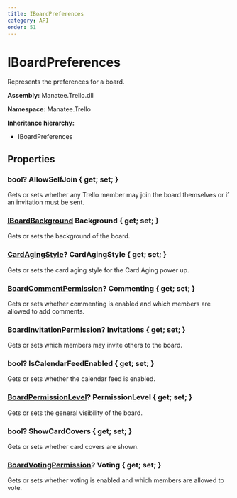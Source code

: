 ```yaml
---
title: IBoardPreferences
category: API
order: 51
---
```


# IBoardPreferences

Represents the preferences for a board.

**Assembly:** Manatee.Trello.dll

**Namespace:** Manatee.Trello

**Inheritance hierarchy:**

- IBoardPreferences

## Properties

### bool? AllowSelfJoin { get; set; }

Gets or sets whether any Trello member may join the board themselves or if an invitation must be sent.

### [IBoardBackground](IBoardBackground#iboardbackground) Background { get; set; }

Gets or sets the background of the board.

### [CardAgingStyle](CardAgingStyle#cardagingstyle)? CardAgingStyle { get; set; }

Gets or sets the card aging style for the Card Aging power up.

### [BoardCommentPermission](BoardCommentPermission#boardcommentpermission)? Commenting { get; set; }

Gets or sets whether commenting is enabled and which members are allowed to add comments.

### [BoardInvitationPermission](BoardInvitationPermission#boardinvitationpermission)? Invitations { get; set; }

Gets or sets which members may invite others to the board.

### bool? IsCalendarFeedEnabled { get; set; }

Gets or sets whether the calendar feed is enabled.

### [BoardPermissionLevel](BoardPermissionLevel#boardpermissionlevel)? PermissionLevel { get; set; }

Gets or sets the general visibility of the board.

### bool? ShowCardCovers { get; set; }

Gets or sets whether card covers are shown.

### [BoardVotingPermission](BoardVotingPermission#boardvotingpermission)? Voting { get; set; }

Gets or sets whether voting is enabled and which members are allowed to vote.

